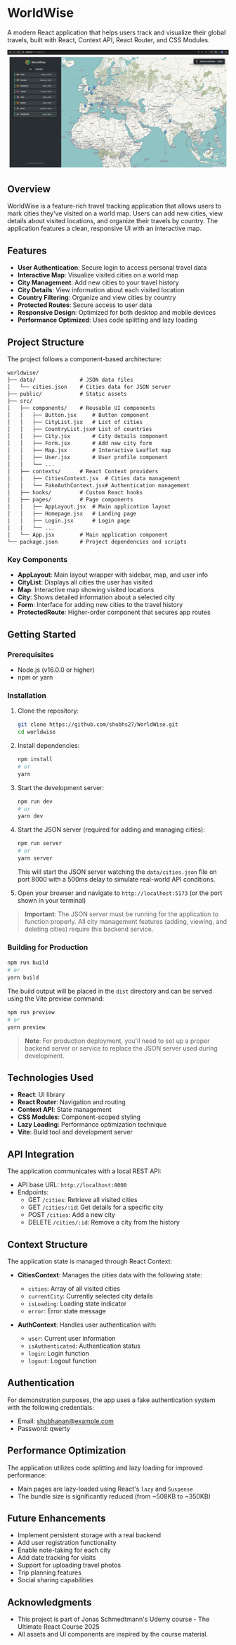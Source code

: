 # WorldWise

A modern React application that helps users track and visualize their global travels, built with React, Context API, React Router, and CSS Modules.

![WorldWise App](public/screenshot.png)

## Overview

WorldWise is a feature-rich travel tracking application that allows users to mark cities they've visited on a world map. Users can add new cities, view details about visited locations, and organize their travels by country. The application features a clean, responsive UI with an interactive map.

## Features

- **User Authentication**: Secure login to access personal travel data
- **Interactive Map**: Visualize visited cities on a world map
- **City Management**: Add new cities to your travel history
- **City Details**: View information about each visited location
- **Country Filtering**: Organize and view cities by country
- **Protected Routes**: Secure access to user data
- **Responsive Design**: Optimized for both desktop and mobile devices
- **Performance Optimized**: Uses code splitting and lazy loading

## Project Structure

The project follows a component-based architecture:

```
worldwise/
├── data/              # JSON data files
│   └── cities.json    # Cities data for JSON server
├── public/            # Static assets
├── src/
│   ├── components/    # Reusable UI components
│   │   ├── Button.jsx     # Button component
│   │   ├── CityList.jsx   # List of cities
│   │   ├── CountryList.jsx# List of countries
│   │   ├── City.jsx       # City details component
│   │   ├── Form.jsx       # Add new city form
│   │   ├── Map.jsx        # Interactive Leaflet map
│   │   ├── User.jsx       # User profile component
│   │   └── ...
│   ├── contexts/      # React Context providers
│   │   ├── CitiesContext.jsx  # Cities data management
│   │   └── FakeAuthContext.jsx# Authentication management
│   ├── hooks/         # Custom React hooks
│   ├── pages/         # Page components
│   │   ├── AppLayout.jsx  # Main application layout
│   │   ├── Homepage.jsx   # Landing page
│   │   ├── Login.jsx      # Login page
│   │   └── ...
│   └── App.jsx        # Main application component
└── package.json       # Project dependencies and scripts
```

### Key Components

- **AppLayout**: Main layout wrapper with sidebar, map, and user info
- **CityList**: Displays all cities the user has visited
- **Map**: Interactive map showing visited locations
- **City**: Shows detailed information about a selected city
- **Form**: Interface for adding new cities to the travel history
- **ProtectedRoute**: Higher-order component that secures app routes

## Getting Started

### Prerequisites

- Node.js (v16.0.0 or higher)
- npm or yarn

### Installation

1. Clone the repository:

   ```bash
   git clone https://github.com/shubhs27/WorldWise.git
   cd worldwise
   ```

2. Install dependencies:

   ```bash
   npm install
   # or
   yarn
   ```

3. Start the development server:

   ```bash
   npm run dev
   # or
   yarn dev
   ```

4. Start the JSON server (required for adding and managing cities):

   ```bash
   npm run server
   # or
   yarn server
   ```

   This will start the JSON server watching the `data/cities.json` file on port 8000 with a 500ms delay to simulate real-world API conditions.

5. Open your browser and navigate to `http://localhost:5173` (or the port shown in your terminal)

> **Important**: The JSON server must be running for the application to function properly. All city management features (adding, viewing, and deleting cities) require this backend service.

### Building for Production

```bash
npm run build
# or
yarn build
```

The build output will be placed in the `dist` directory and can be served using the Vite preview command:

```bash
npm run preview
# or
yarn preview
```

> **Note**: For production deployment, you'll need to set up a proper backend server or service to replace the JSON server used during development.

## Technologies Used

- **React**: UI library
- **React Router**: Navigation and routing
- **Context API**: State management
- **CSS Modules**: Component-scoped styling
- **Lazy Loading**: Performance optimization technique
- **Vite**: Build tool and development server

## API Integration

The application communicates with a local REST API:

- API base URL: `http://localhost:8000`
- Endpoints:
  - GET `/cities`: Retrieve all visited cities
  - GET `/cities/:id`: Get details for a specific city
  - POST `/cities`: Add a new city
  - DELETE `/cities/:id`: Remove a city from the history

## Context Structure

The application state is managed through React Context:

- **CitiesContext**: Manages the cities data with the following state:

  - `cities`: Array of all visited cities
  - `currentCity`: Currently selected city details
  - `isLoading`: Loading state indicator
  - `error`: Error state message

- **AuthContext**: Handles user authentication with:
  - `user`: Current user information
  - `isAuthenticated`: Authentication status
  - `login`: Login function
  - `logout`: Logout function

## Authentication

For demonstration purposes, the app uses a fake authentication system with the following credentials:

- Email: shubhanan@example.com
- Password: qwerty

## Performance Optimization

The application utilizes code splitting and lazy loading for improved performance:

- Main pages are lazy-loaded using React's `lazy` and `Suspense`
- The bundle size is significantly reduced (from ~508KB to ~350KB)

## Future Enhancements

- Implement persistent storage with a real backend
- Add user registration functionality
- Enable note-taking for each city
- Add date tracking for visits
- Support for uploading travel photos
- Trip planning features
- Social sharing capabilities

## Acknowledgments

- This project is part of Jonas Schmedtmann's Udemy course - The Ultimate React Course 2025
- All assets and UI components are inspired by the course material.
